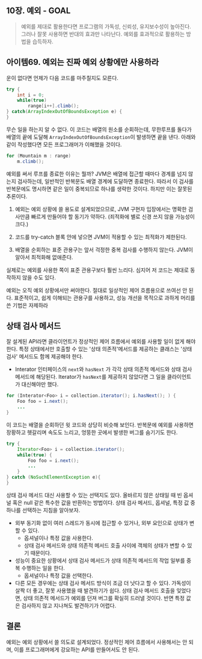 ## 10장. 예외 - GOAL

> 예외를 제대로 활용한다면 프로그램의 가독성, 신뢰성, 유지보수성이 높아진다.
> 그러나 잘못 사용하면 반대의 효과만 나타난다.
> 예외를 효과적으로 활용하는 방법을 습득하자.

## 아이템69. 예외는 진짜 예외 상황에만 사용하라
운이 없다면 언제가 다음 코드를 마주칠지도 모른다.

```java
try {
    int i = 0;
    while(true)
        range[i++].climb();
} catch(ArrayIndexOutOfBoundsException e) {
}
```

무슨 일을 하는지 알 수 없다. 
이 코드는 배열의 원소를 순회하는데, 무한루프를 돌다가 배열의 끝에 도달해 `ArrayIndexOutOfBoundsException`이 발생하면 끝을 낸다. 
아래와 같이 작성했다면 모든 프로그래머가 이해했을 것이다.
```java
for (Mountain m : range)
    m.climb();
```

예외를 써서 루프를 종료한 이유는 뭘까?
JVM은 배열에 접근할 때마다 경계를 넘지 않는지 검사하는데, 일반적인 반복문도 배열 경계에 도달하면 종료한다. 
따라서 이 검사를 반복문에도 명시하면 같은 일이 중복되므로 하나를 생략한 것이다.
하지만 이는 잘못된 추론이다.


1. 예외는 예외 상황에 쓸 용도로 설계되었으므로, JVM 구현자 입장에서는 명확한 검사만큼 빠르게 만들어야 할 동기가 약하다. 
   (죄적화에 별로 신경 쓰지 않을 가능성이 크다.)
   
2. 코드를 try-catch 블록 안에 넣으면 JVM이 적용할 수 있는 최적화가 제한된다. 
3. 배열을 순회하는 표준 관용구는 앞서 걱정한 중복 검사를 수행하지 않는다. JVM이 알아서 최적화해 없애준다.

실제로는 예외를 사용한 쪽이 표준 관용구보다 훨씬 느리다. 
심지어 저 코드는 제대로 동작하지 않을 수도 있다. 

예외는 오직 예외 상황에서만 써야한다. 절대로 일상적인 제어 흐름용으로 쓰여선 안 된다.
표준적이고, 쉽게 이해되는 관용구를 사용하고, 성능 개선을 목적으로 과하게 머리를 쓴 기법은 자제하라


## 상태 검사 메서드
잘 설계된 API라면 클라이언트가 정상적인 제어 흐름에서 예외를 사용할 일이 없게 해야 한다.
특정 상태에서만 호출할 수 있는 '상태 의존적'메서드를 제공하는 클래스는 '상태 검사' 메서드도 함께 제공해야 한다.

- Interator 인터페이스의 `next`와 `hasNext` 가 각각 상태 의존적 메서드와 상태 검사 메서드에 해당된다.
Iterator가 `hasNext`를 제공하지 않았다면 그 일을 클라이언트가 대신해야만 했다.
```java
for (Interator<Foo> i = collection.iterator(); i.hasNext(); ) {
    Foo foo = i.next();
    ...
}
```

이 코드는 배열을 순회하던 윗 코드와 상당히 비슷해 보인다.
반복문에 예외를 사용하면 장황하고 헷갈리며 속도도 느리고, 엉뚱한 곳에서 발생한 버그를 숨기기도 한다.

```java
try {
    Iterator<Foo> i = collection.iterator();
    while(true) {
        Foo foo = i.next();
        ...
    }
} catch (NoSuchElementException e){
}
```

상태 검사 메서드 대신 사용할 수 있는 선택지도 있다.
올바르지 않은 상태일 때 빈 옵셔널 혹은 null 같은 특수한 값을 반환하는 방법이다.
상태 검사 메서드, 옵셔널, 특정 값 중 하나를 선택하는 지침을 알아보자.

- 외부 동기화 없이 여러 스레드가 동시에 접근할 수 있거나, 외부 요인으로 상태가 변할 수 있다.
   - 옵셔널이나 특정 값을 사용한다. 
   - 상태 검사 메서드와 상태 의존적 메서드 호출 사이에 객체의 상태가 변할 수 있기 때문이다. 
- 성능이 중요한 상황에서 상태 검사 메서드가 상태 의존적 메서드의 작업 일부를 중복 수행하는 일을 한다.
   - 옵셔널이나 특정 값을 선택한다.
- 다른 모든 경우에는 상태 검사 메서드 방식이 조금 더 낫다고 할 수 있다.
   가독성이 살짝 더 좋고, 잘못 사용했을 때 발견하기가 쉽다.
   상태 검사 메서드 호출을 잊었다면, 상태 의존적 메서드가 예외를 던져 버그를 확실히 드러낼 것이다.
   반면 특정 값은 검사하지 않고 지나쳐도 발견하기가 어렵다.
   

## 결론
예외는 예외 상황에서 쓸 의도로 설계되었다. 정상적인 제어 흐름에서 사용해서는 안 되며, 이를 프로그래머에게 강요하는 API를 만들어서도 안 된다.



